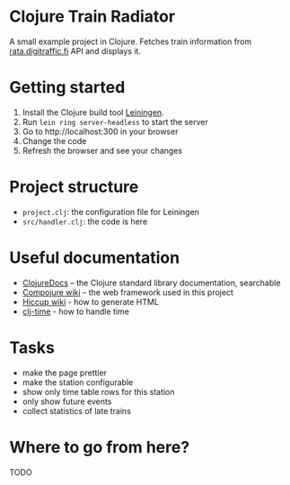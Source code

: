 Clojure Train Radiator
======================

A small example project in Clojure. Fetches train information from
[rata.digitraffic.fi](https://rata.digitraffic.fi/) API and displays
it.

Getting started
===============

1. Install the Clojure build tool [Leiningen](https://leiningen.org).
2. Run `lein ring server-headless` to start the server
3. Go to http://localhost:300 in your browser
4. Change the code
5. Refresh the browser and see your changes

Project structure
=================

- `project.clj`: the configuration file for Leiningen
- `src/handler.clj`: the code is here

Useful documentation
====================

- [ClojureDocs](https://clojuredocs.org) – the Clojure standard library documentation, searchable
- [Compojure wiki](https://github.com/weavejester/compojure/wiki) – the web framework used in this project
- [Hiccup wiki](https://github.com/weavejester/hiccup/wiki) - how to generate HTML
- [clj-time](https://github.com/clj-time/clj-time) - how to handle time

Tasks
=====

- make the page prettier
- make the station configurable
- show only time table rows for this station
- only show future events
- collect statistics of late trains

Where to go from here?
======================

TODO
